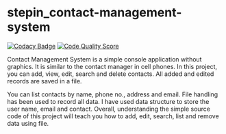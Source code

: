# stepin_contact-management-system

[![Codacy Badge](https://api.codacy.com/project/badge/Grade/24808678f1274caba76e6b1a0b143811)](https://app.codacy.com/gh/nellurisairam/stepin_contact-management-system?utm_source=github.com&utm_medium=referral&utm_content=nellurisairam/stepin_contact-management-system&utm_campaign=Badge_Grade_Settings)
[![Code Quality Score](https://www.code-inspector.com/project/12/score/svg)](https://www.code-inspector.com/public/project/12/POK/dashboard)

Contact Management System is a simple console application without graphics. It is similar to the contact manager in cell phones. In this  project, you can add, view, edit, search and delete contacts. All added and edited records are saved in a file.

You can list contacts by name, phone no., address and email. File handling has been used to record all data. I have used data structure to store the user name, email and contact. Overall, understanding the simple source code of this project will teach you how to add, edit, search, list and remove data using file.
